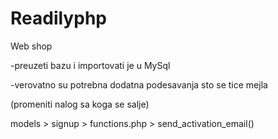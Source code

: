 # Readilyphp
Web shop

-preuzeti bazu i importovati je u MySql

-verovatno su potrebna dodatna podesavanja sto se tice mejla

(promeniti nalog sa koga se salje)

models > signup > functions.php > send_activation_email()
